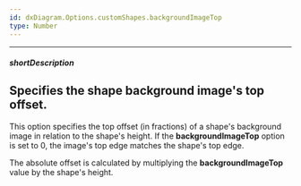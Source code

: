 ```yaml
---
id: dxDiagram.Options.customShapes.backgroundImageTop
type: Number
---
```

---
##### shortDescription
Specifies the shape background image's top offset.
---
This option specifies the top offset (in fractions) of a shape's background image in relation to the shape's height. If the **backgroundImageTop** option is set to 0, the image's top edge matches the shape's top edge.

The absolute offset is calculated by multiplying the **backgroundImageTop** value by the shape's height.

